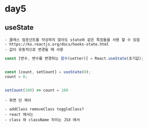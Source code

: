 # day5
## useState
    - 클래스 컴포넌트를 작성하지 않아도 state와 같은 특징들을 사용 할 수 있음 
    - https://ko.reactjs.org/docs/hooks-state.html
    - 값이 유동적으로 변경될 때 사용 
```javascript
const [변수, 변수를 변경하는 함수(setter)] = React.useState(초기값);


const [count, setCount] = useState(0);
count = 0;


setCount(100) => count = 100

```
    - 화면 단 제어 

    - addClass removeClass toggleClass?     
    - react 에서는 
    - class 와 className 차이는 JSX 에서 